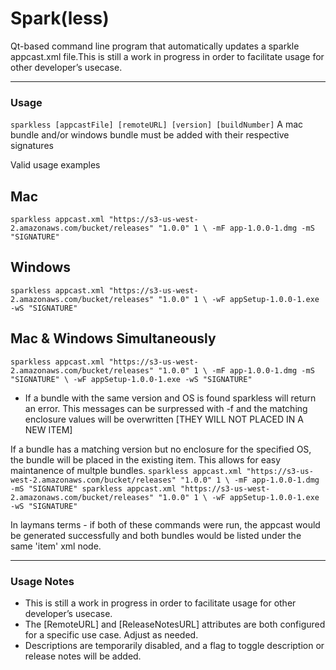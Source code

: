# Spark(less)
Qt-based command line program that automatically updates a sparkle appcast.xml file.This is still a work in progress in order to facilitate usage for other developer’s usecase.

----

### Usage

`sparkless [appcastFile] [remoteURL] [version] [buildNumber]`
A mac bundle and/or windows bundle must be added with their respective signatures

Valid usage examples

Mac
----
`sparkless appcast.xml "https://s3-us-west-2.amazonaws.com/bucket/releases" "1.0.0" 1 \
           -mF app-1.0.0-1.dmg -mS "SIGNATURE"`

Windows
----
`sparkless appcast.xml "https://s3-us-west-2.amazonaws.com/bucket/releases" "1.0.0" 1 \
           -wF appSetup-1.0.0-1.exe -wS "SIGNATURE"`

Mac & Windows Simultaneously
----
`sparkless appcast.xml "https://s3-us-west-2.amazonaws.com/bucket/releases" "1.0.0" 1 \
           -mF app-1.0.0-1.dmg -mS "SIGNATURE" \
           -wF appSetup-1.0.0-1.exe -wS "SIGNATURE"`
        
* If a bundle with the same version and OS is found sparkless will return an error.
This messages can be surpressed with -f and the matching enclosure values will be overwritten [THEY WILL NOT PLACED IN A NEW ITEM]


If a bundle has a matching version but no enclosure for the specified OS, the bundle will be placed in the existing item. This allows for easy maintanence of multple bundles.
`sparkless appcast.xml "https://s3-us-west-2.amazonaws.com/bucket/releases" "1.0.0" 1 \
           -mF app-1.0.0-1.dmg -mS "SIGNATURE"
sparkless appcast.xml "https://s3-us-west-2.amazonaws.com/bucket/releases" "1.0.0" 1 \
           -wF appSetup-1.0.0-1.exe -wS "SIGNATURE"`
           
In laymans terms - if both of these commands were run, the appcast would be generated successfully and both bundles would be listed under the same 'item' xml node.

----

### Usage Notes

* This is still a work in progress in order to facilitate usage for other developer’s usecase.
* The [RemoteURL] and [ReleaseNotesURL] attributes are both configured for a specific use case. Adjust as needed.
* Descriptions are temporarily disabled, and a flag to toggle description or release notes will be added.
